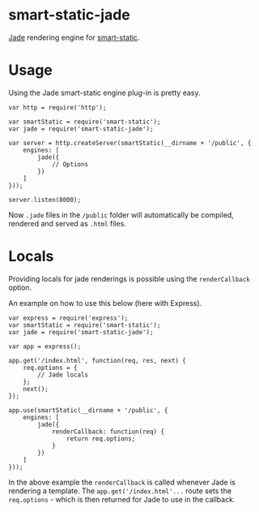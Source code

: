 smart-static-jade
=================

[Jade](http://npmjs.org/packages/jade) rendering engine for [smart-static](http://github.com/trenskow/smart-static.js).

# Usage

Using the Jade smart-static engine plug-in is pretty easy.

	var http = require('http');
	
	var smartStatic = require('smart-static');
    var jade = require('smart-static-jade');
    
    var server = http.createServer(smartStatic(__dirname + '/public', {
        engines: [
        	jade({
        		// Options
        	})
        ]
    }));
    
    server.listen(8000);

Now `.jade` files in the `/public` folder will automatically be compiled, rendered and served as `.html` files.

# Locals

Providing locals for jade renderings is possible using the `renderCallback` option.

An example on how to use this below (here with Express).

    var express = require('express');
    var smartStatic = require('smart-static');
    var jade = require('smart-static-jade');
    
    var app = express();
    
    app.get('/index.html', function(req, res, next) {
        req.options = {
            // Jade locals
        };
        next();
    });
    
    app.use(smartStatic(__dirname + '/public', {
        engines: [
            jade({
                renderCallback: function(req) {
                    return req.options;
                }
            })
        ]
    }));

In the above example the `renderCallback` is called whenever Jade is rendering a template. The `app.get('/index.html'...` route sets the `req.options` - which is then returned for Jade to use in the callback.
